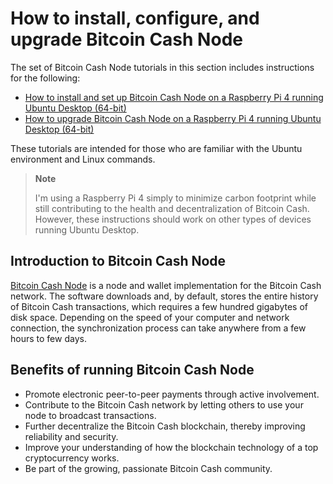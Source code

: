 # How to install, configure, and upgrade Bitcoin Cash Node

The set of Bitcoin Cash Node tutorials in this section includes instructions for the following:

- [How to install and set up Bitcoin Cash Node on a Raspberry Pi 4 running Ubuntu Desktop (64-bit)](https://josh-wong.github.io/bitcoin-cash-node-on-raspberry-pi/installation-and-setup/)
- [How to upgrade Bitcoin Cash Node on a Raspberry Pi 4 running Ubuntu Desktop (64-bit)](https://josh-wong.github.io/bitcoin-cash-node-on-raspberry-pi/upgrade/)

These tutorials are intended for those who are familiar with the Ubuntu environment and Linux commands.

> **Note**
> 
> I'm using a Raspberry Pi 4 simply to minimize carbon footprint while still contributing to the health and decentralization of Bitcoin Cash. However, these instructions should work on other types of devices running Ubuntu Desktop. 

## Introduction to Bitcoin Cash Node

 [Bitcoin Cash Node](https://bitcoincashnode.org/) is a node and wallet implementation for the Bitcoin Cash network. The software downloads and, by default, stores the entire history of Bitcoin Cash transactions, which requires a few hundred gigabytes of disk space. Depending on the speed of your computer and network connection, the synchronization process can take anywhere from a few hours to few days.

## Benefits of running Bitcoin Cash Node

- Promote electronic peer-to-peer payments through active involvement.
- Contribute to the Bitcoin Cash network by letting others to use your node to broadcast transactions.
- Further decentralize the Bitcoin Cash blockchain, thereby improving reliability and security.
- Improve your understanding of how the blockchain technology of a top cryptocurrency works.
- Be part of the growing, passionate Bitcoin Cash community.